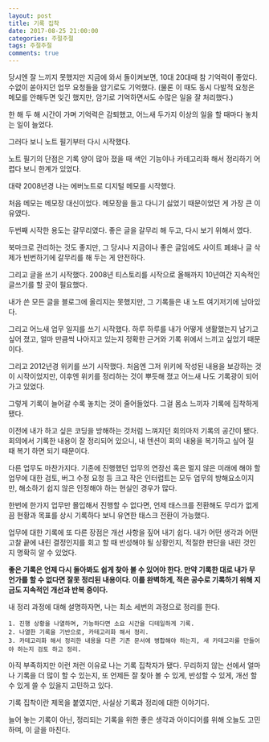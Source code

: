 ```yaml
---
layout: post
title: 기록 집착
date: 2017-08-25 21:00:00
categories: 주절주절
tags: 주절주절
comments: true
---
```

당시엔 잘 느끼지 못했지만 지금에 와서 돌이켜보면, 10대 20대때 참 기억력이 좋았다.
수없이 쏟아지던 업무 요청들을 암기로도 기억했다. (물론 이 때도 동시 다발적 요청은 메모를 안해두면 잊긴 했지만, 암기로 기억하면서도 수많은 일을 잘 처리했다.)

한 해 두 해 시간이 가며 기억력은 감퇴했고, 어느새 두가지 이상의 일을 할 때마다 놓치는 일이 늘었다.

그러다 보니 노트 필기부터 다시 시작했다.

노트 필기의 단점은 기록 양이 많아 졌을 때 색인 기능이나 카테고리화 해서  정리하기 어렵다 보니 한계가 있었다.

대략 2008년경 나는 에버노트로 디지털 메모를 시작했다.

처음 메모는 메모장 대신이었다. 메모장을 들고 다니기 싫었기 때문이었던 게 가장 큰 이유였다.

두번째 시작한 용도는 갈무리였다. 좋은 글을 갈무리 해 두고, 다시 보기 위해서 였다.

북마크로 관리하는 것도 좋지만, 그 당시나 지금이나 좋은 글임에도 사이트 폐쇄나 글 삭제가 빈번하기에 갈무리를 해 두는 게 안전하다.

그리고 글을 쓰기 시작했다. 2008년 티스토리를 시작으로 올해까지 10년여간 지속적인 글쓰기를 할 곳이 필요했다.

내가 쓴 모든 글을 블로그에 올리지는 못했지만, 그 기록들은 내 노트 여기저기에 남아있다.

그리고 어느새 업무 일지를 쓰기 시작했다.
하루 하루를 내가 어떻게 생활했는지 남기고 싶어 졌고, 얼마 만큼씩 나아지고 있는지 정확한 근거와 기록 위에서 느끼고 싶었기 때문이다.

그리고 2012년경 위키를 쓰기 시작했다.
처음엔 그저 위키에 작성된 내용을 보강하는 것이 시작이었지만, 이후엔 위키를 정리하는 것이 뿌듯해 졌고 어느새 나도 기록광이 되어가고 있었다.

그렇게 기록이 늘어갈 수록 놓치는 것이 줄어들었다. 그걸 몸소 느끼자 기록에 집착하게 됐다.

이전에 내가 하고 싶은 코딩을 방해하는 것처럼 느껴지던 회의마저 기록의 공간이 됐다. 회의에서 기록한 내용이 잘 정리되어 있으니, 내 텐션이 회의 내용을 복기하고 싶어 질 때 복기 하면 되기 때문이다.

다른 업무도 마찬가지다. 기존에 진행했던 업무의 연장선 혹은 멀지 않은 미래에 해야 할 업무에 대한 검토, 버그 수정 요청 등 크고 작은 인터럽트는 모두 업무의 방해요소이지만, 해소하기 쉽지 않은 인정해야 하는 현실인 경우가 많다.

한번에 한가지 업무만 몰입해서 진행할 수 없다면, 언제 태스크를 전환해도 무리가 없게끔 현황과 목표를 상시 기록하다 보니 유연한 태스크 전환이 가능했다.

업무에 대한 기록에 또 다른 장점은 개선 사항을 짚어 내기 쉽다. 내가 어떤 생각과 어떤 고찰 끝에 내린 결정인지를 회고 할 때 반성해야 될 상황인지, 적절한 판단을 내린 것인지 명확히 알 수 있었다.

**좋은 기록은 언제 다시 돌아봐도 쉽게 찾아 볼 수 있어야 한다. 만약 기록한 대로 내가 무언가를 할 수 없다면 잘못 정리된 내용이다. 이를 완벽하게, 적은 공수로 기록하기 위해 지금도 지속적인 개선과 반복 중이다.**

내 정리 과정에 대해 설명하자면, 나는 최소 세번의 과정으로 정리를 한다.

    1. 진행 상황을 나열하며, 가능하다면 소요 시간을 디테일하게 기록.
    2. 나열한 기록을 기반으로, 카테고리화 해서 정리.
    3. 카테고리화 해서 정리한 내용을 다른 기존 문서에 병합해야 하는지, 새 카테고리를 만들어야 하는지 검토 하고 정리.

아직 부족하지만 이런 저런 이유로 나는 기록 집착자가 됐다. 무리하지 않는 선에서 얼마나 기록을 더 많이 할 수 있는지, 또 언제든 잘 찾아 볼 수 있게, 반성할 수 있게, 개선 할 수 있게 쓸 수 있을지 고민하고 있다.

기록 집착이란 제목을 붙였지만, 사실상 기록과 정리에 대한 이야기다.

늘어 놓는 기록이 아닌, 정리되는 기록을 위한 좋은 생각과 아이디어를 위해 오늘도 고민하며, 이 글을 마친다.